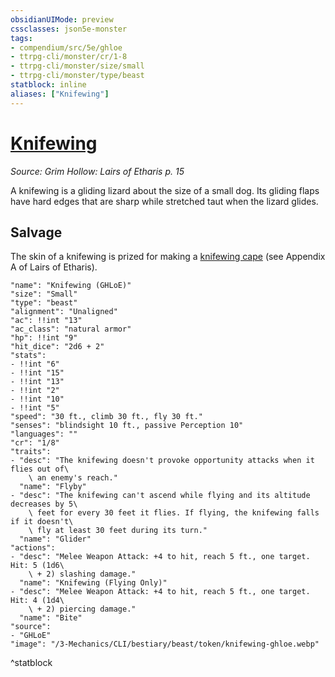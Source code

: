 ```yaml
---
obsidianUIMode: preview
cssclasses: json5e-monster
tags:
- compendium/src/5e/ghloe
- ttrpg-cli/monster/cr/1-8
- ttrpg-cli/monster/size/small
- ttrpg-cli/monster/type/beast
statblock: inline
aliases: ["Knifewing"]
---
```

# [Knifewing](3-Mechanics\CLI\bestiary\beast/knifewing-ghloe.md)
*Source: Grim Hollow: Lairs of Etharis p. 15*  

A knifewing is a gliding lizard about the size of a small dog. Its gliding flaps have hard edges that are sharp while stretched taut when the lizard glides.

## Salvage

The skin of a knifewing is prized for making a [knifewing cape](/3-Mechanics/CLI/items/knifewing-cape-ghloe.md) (see Appendix A of Lairs of Etharis).

```statblock
"name": "Knifewing (GHLoE)"
"size": "Small"
"type": "beast"
"alignment": "Unaligned"
"ac": !!int "13"
"ac_class": "natural armor"
"hp": !!int "9"
"hit_dice": "2d6 + 2"
"stats":
- !!int "6"
- !!int "15"
- !!int "13"
- !!int "2"
- !!int "10"
- !!int "5"
"speed": "30 ft., climb 30 ft., fly 30 ft."
"senses": "blindsight 10 ft., passive Perception 10"
"languages": ""
"cr": "1/8"
"traits":
- "desc": "The knifewing doesn't provoke opportunity attacks when it flies out of\
    \ an enemy's reach."
  "name": "Flyby"
- "desc": "The knifewing can't ascend while flying and its altitude decreases by 5\
    \ feet for every 30 feet it flies. If flying, the knifewing falls if it doesn't\
    \ fly at least 30 feet during its turn."
  "name": "Glider"
"actions":
- "desc": "Melee Weapon Attack: +4 to hit, reach 5 ft., one target. Hit: 5 (1d6\
    \ + 2) slashing damage."
  "name": "Knifewing (Flying Only)"
- "desc": "Melee Weapon Attack: +4 to hit, reach 5 ft., one target. Hit: 4 (1d4\
    \ + 2) piercing damage."
  "name": "Bite"
"source":
- "GHLoE"
"image": "/3-Mechanics/CLI/bestiary/beast/token/knifewing-ghloe.webp"
```
^statblock